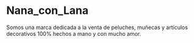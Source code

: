 # Nana_con_Lana
Somos una marca dedicada a la venta de peluches, muñecas y artículos decorativos 100% hechos a mano y con mucho amor. 
